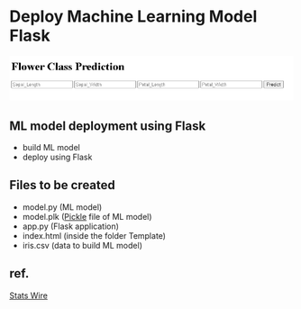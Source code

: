 # Deploy Machine Learning Model Flask

![](/image.png)


## ML model deployment using Flask

* build ML model
* deploy using Flask

## Files to be created

* model.py (ML model)
* model.plk ([Pickle](https://github.com/pitrou/pickle5-backport) file of ML model)
* app.py (Flask application)
* index.html (inside the folder Template)
* iris.csv (data to build ML model)


## ref.

[Stats Wire](https://www.youtube.com/watch?v=MxJnR1DMmsY)
